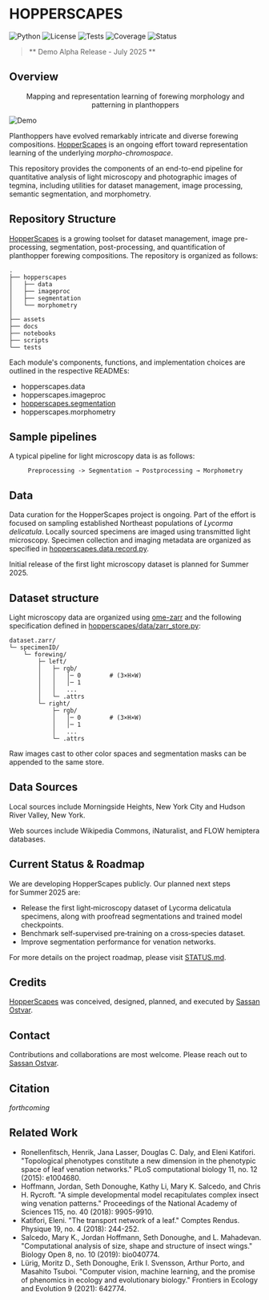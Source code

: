 # HOPPERSCAPES


![Python](https://img.shields.io/badge/python-3.9+-blue)
![License](https://img.shields.io/badge/license-MIT-blue.svg)
![Tests](https://img.shields.io/badge/tests-pytest-green)
![Coverage](https://img.shields.io/badge/coverage-71%25-yellowgreen)
![Status](https://img.shields.io/badge/status-alpha-orange)

> ** Demo Alpha Release - July 2025 **
## Overview

<p align='center'>Mapping and representation learning of forewing morphology and patterning in planthoppers</p>

![Demo](assets/wings.gif)

Planthoppers have evolved remarkably intricate and diverse forewing compositions. [HopperScapes](https://github.com/sassanostvar/hopperscapes/tree/main) is an ongoing effort toward representation learning of the underlying _morpho-chromospace_.

This repository provides the components of an end-to-end pipeline for quantitative analysis of light microscopy and photographic images of tegmina, including utilities for dataset management, image processing, semantic segmentation, and morphometry.

## Repository Structure
[HopperScapes](https://github.com/sassanostvar/hopperscapes/tree/main) is a growing toolset for dataset management, image pre-processing, segmentation, post-processing, and quantification of planthopper forewing compositions. The repository is organized as follows:

    .
    ├── hopperscapes
    │   ├── data
    │   ├── imageproc
    │   ├── segmentation
    │   └── morphometry
    │
    ├── assets
    ├── docs
    ├── notebooks
    ├── scripts
    └── tests

Each module's components, functions, and implementation choices are outlined in the respective READMEs:

- hopperscapes.data
- hopperscapes.imageproc
- [hopperscapes.segmentation](./hopperscapes/segmentation/README.md)
- hopperscapes.morphometry

## Sample pipelines

A typical pipeline for light microscopy data is as follows:

<p align="center"> <code>Preprocessing -> Segmentation → Postprocessing → Morphometry</code> </p>

## Data
Data curation for the HopperScapes project is ongoing. Part of the effort is focused on sampling established Northeast populations of _Lycorma delicatula_. Locally sourced specimens are imaged using transmitted light microscopy. Specimen collection and imaging metadata are organized as specified in [hopperscapes.data.record.py](./hopperscapes/data/record.py).

Initial release of the first light microscopy dataset is planned for Summer 2025.

## Dataset structure
Light microscopy data are organized using [ome-zarr](https://github.com/ome/ome-zarr-py) and the following specification defined in [hopperscapes/data/zarr_store.py](hopperscapes/data/zarr_store.py):

    dataset.zarr/
    └─ specimenID/                
        └─ forewing/
            ├─ left/                  
            │   ├─ rgb/         
            │   │   │─ 0        # (3×H×W)   
            │   │   │─ 1          
            │   │   ...                       
            │   └─ .attrs
            └─ right/
                ├─ rgb/         
                │   │─ 0        # (3×H×W)   
                │   │─ 1          
                │   ...                
                └─ .attrs

Raw images cast to other color spaces and segmentation masks can be appended to the same store.

## Data Sources
Local sources include Morningside Heights, New York City and Hudson River Valley, New York.

Web sources include Wikipedia Commons, iNaturalist, and FLOW hemiptera databases.


## Current Status & Roadmap

We are developing HopperScapes publicly. Our planned next steps for Summer 2025 are:
    
- Release the first light‑microscopy dataset of Lycorma delicatula specimens, along with proofread segmentations and trained model checkpoints.
- Benchmark self‑supervised pre‑training on a cross‑species dataset.
- Improve segmentation performance for venation networks.

For more details on the project roadmap, please visit [STATUS.md](STATUS.md).

## Credits
[HopperScapes](https://github.com/sassanostvar/hopperscapes/tree/main) was conceived, designed, planned, and executed by [Sassan Ostvar](https://sassanostvar.github.io).

## Contact
Contributions and collaborations are most welcome. Please reach out to [Sassan Ostvar](https://sassanostvar.github.io).

## Citation
_forthcoming_

## Related Work
- Ronellenfitsch, Henrik, Jana Lasser, Douglas C. Daly, and Eleni Katifori. "Topological phenotypes constitute a new dimension in the phenotypic space of leaf venation networks." PLoS computational biology 11, no. 12 (2015): e1004680.
- Hoffmann, Jordan, Seth Donoughe, Kathy Li, Mary K. Salcedo, and Chris H. Rycroft. "A simple developmental model recapitulates complex insect wing venation patterns." Proceedings of the National Academy of Sciences 115, no. 40 (2018): 9905-9910.
- Katifori, Eleni. "The transport network of a leaf." Comptes Rendus. Physique 19, no. 4 (2018): 244-252.
- Salcedo, Mary K., Jordan Hoffmann, Seth Donoughe, and L. Mahadevan. "Computational analysis of size, shape and structure of insect wings." Biology Open 8, no. 10 (2019): bio040774.
- Lürig, Moritz D., Seth Donoughe, Erik I. Svensson, Arthur Porto, and Masahito Tsuboi. "Computer vision, machine learning, and the promise of phenomics in ecology and evolutionary biology." Frontiers in Ecology and Evolution 9 (2021): 642774.
